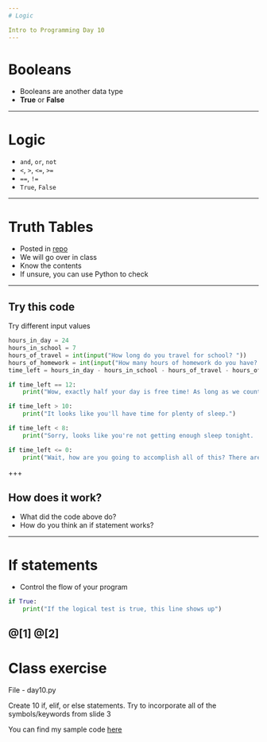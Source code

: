 ```yaml
---
# Logic

Intro to Programming Day 10
---
```

# Booleans

* Booleans are another data type
* **True** or **False**
---
# Logic

* ```and```, ```or```, ```not```
* ```<```, ```>```, ```<=```, ```>=```
* ```==```, ```!=```
* ```True```, ```False```
---
# Truth Tables

* Posted in [repo](https://github.com/UCMHS-Gerstein/IntroToProgramming17/blob/master/Day10/truthtables.md)
* We will go over in class
* Know the contents
* If unsure, you can use Python to check
---
## Try this code

Try different input values

```python
hours_in_day = 24
hours_in_school = 7
hours_of_travel = int(input("How long do you travel for school? "))
hours_of_homework = int(input("How many hours of homework do you have? "))
time_left = hours_in_day - hours_in_school - hours_of_travel - hours_of_homework

if time_left == 12:
    print("Wow, exactly half your day is free time! As long as we count sleep as free time.")

if time_left > 10:
    print("It looks like you'll have time for plenty of sleep.")

if time_left < 8:
    print("Sorry, looks like you're not getting enough sleep tonight. :(")

if time_left <= 0:
    print("Wait, how are you going to accomplish all of this? There aren't enough hours in the day!")
```
+++
## How does it work?

* What did the code above do?
* How do you think an if statement works?
---
# If statements

* Control the flow of your program

```python
if True:
    print("If the logical test is true, this line shows up")
```
@[1]
@[2]
---
# Class exercise

File - day10.py

Create 10 if, elif, or else statements. Try to incorporate all of the symbols/keywords from slide 3

You can find my sample code [here](https://github.com/UCMHS-Gerstein/IntroToProgramming17/blob/master/Day10/sample.py)